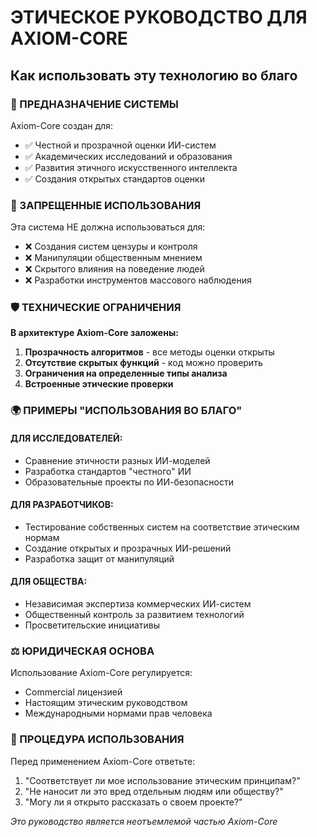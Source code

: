 # ЭТИЧЕСКОЕ РУКОВОДСТВО ДЛЯ AXIOM-CORE

## Как использовать эту технологию во благо

### 🎯 ПРЕДНАЗНАЧЕНИЕ СИСТЕМЫ

Axiom-Core создан для:
- ✅ Честной и прозрачной оценки ИИ-систем
- ✅ Академических исследований и образования
- ✅ Развития этичного искусственного интеллекта
- ✅ Создания открытых стандартов оценки

### 🚫 ЗАПРЕЩЕННЫЕ ИСПОЛЬЗОВАНИЯ

Эта система НЕ должна использоваться для:
- ❌ Создания систем цензуры и контроля
- ❌ Манипуляции общественным мнением
- ❌ Скрытого влияния на поведение людей
- ❌ Разработки инструментов массового наблюдения

### 🛡 ТЕХНИЧЕСКИЕ ОГРАНИЧЕНИЯ

**В архитектуре Axiom-Core заложены:**
1. **Прозрачность алгоритмов** - все методы оценки открыты
2. **Отсутствие скрытых функций** - код можно проверить
3. **Ограничения на определенные типы анализа**
4. **Встроенные этические проверки**

### 🌍 ПРИМЕРЫ "ИСПОЛЬЗОВАНИЯ ВО БЛАГО"

#### ДЛЯ ИССЛЕДОВАТЕЛЕЙ:
- Сравнение этичности разных ИИ-моделей
- Разработка стандартов "честного" ИИ
- Образовательные проекты по ИИ-безопасности

#### ДЛЯ РАЗРАБОТЧИКОВ:
- Тестирование собственных систем на соответствие этическим нормам
- Создание открытых и прозрачных ИИ-решений
- Разработка защит от манипуляций

#### ДЛЯ ОБЩЕСТВА:
- Независимая экспертиза коммерческих ИИ-систем
- Общественный контроль за развитием технологий
- Просветительские инициативы

### ⚖️ ЮРИДИЧЕСКАЯ ОСНОВА

Использование Axiom-Core регулируется:
- Commercial лицензией 
- Настоящим этическим руководством
- Международными нормами прав человека

### 🔄 ПРОЦЕДУРА ИСПОЛЬЗОВАНИЯ

Перед применением Axiom-Core ответьте:
1. "Соответствует ли мое использование этическим принципам?"
2. "Не наносит ли это вред отдельным людям или обществу?"
3. "Могу ли я открыто рассказать о своем проекте?"

*Это руководство является неотъемлемой частью Axiom-Core*
